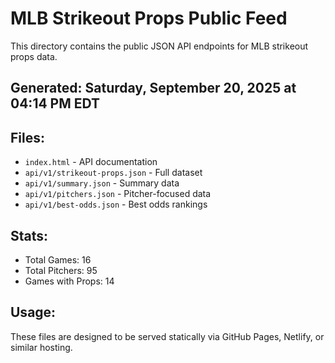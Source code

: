 # MLB Strikeout Props Public Feed

This directory contains the public JSON API endpoints for MLB strikeout props data.

## Generated: Saturday, September 20, 2025 at 04:14 PM EDT

## Files:
- `index.html` - API documentation
- `api/v1/strikeout-props.json` - Full dataset
- `api/v1/summary.json` - Summary data
- `api/v1/pitchers.json` - Pitcher-focused data  
- `api/v1/best-odds.json` - Best odds rankings

## Stats:
- Total Games: 16
- Total Pitchers: 95
- Games with Props: 14

## Usage:
These files are designed to be served statically via GitHub Pages, Netlify, or similar hosting.
